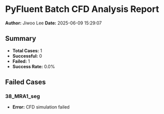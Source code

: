 # PyFluent Batch CFD Analysis Report

**Author:** Jiwoo Lee
**Date:** 2025-06-09 15:29:07

## Summary

- **Total Cases:** 1
- **Successful:** 0
- **Failed:** 1
- **Success Rate:** 0.0%

## Failed Cases

### 38_MRA1_seg
- **Error:** CFD simulation failed

